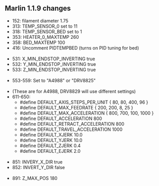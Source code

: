 ## Marlin 1.1.9 changes
- 152: filament diameter 1.75
- 313: TEMP_SENSOR_0 set to 11
- 318: TEMP_SENSOR_BED set to 1
- 353: HEATER_0_MAXTEMP 260
- 358: BED_MAXTEMP 100
- 416: Uncomment PIDTEMPBED (turns on PID tuning for bed)
<br><br>
- 531: X_MIN_ENDSTOP_INVERTING true
- 532: Y_MIN_ENDSTOP_INVERTING true
- 533: Z_MIN_ENDSTOP_INVERTING true
<br><br>
- 553-559: Set to "A4988" or "DRV8825"
<br><br>
- (These are for A4988, DRV8829 will use different settings)
- 611-650:
  - #define DEFAULT_AXIS_STEPS_PER_UNIT   { 80, 80, 400, 96 }
  - #define DEFAULT_MAX_FEEDRATE          { 200, 200, 8, 25 }
  - #define DEFAULT_MAX_ACCELERATION      { 800, 700, 100, 1000 }
  - #define DEFAULT_ACCELERATION          800
  - #define DEFAULT_RETRACT_ACCELERATION  800
  - #define DEFAULT_TRAVEL_ACCELERATION   1000
  - #define DEFAULT_XJERK                 10.0
  - #define DEFAULT_YJERK                 10.0
  - #define DEFAULT_ZJERK                  0.4
  - #define DEFAULT_EJERK                  2.0
<br><br>
- 851: INVERY_X_DIR true
- 852: INVERT_Y_DIR false
<br><br>
- 891: Z_MAX_POS 180
